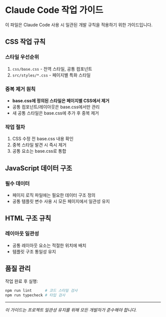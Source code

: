 # Claude Code 작업 가이드

이 파일은 Claude Code 사용 시 일관된 개발 규칙을 적용하기 위한 가이드입니다.

## CSS 작업 규칙

### 스타일 우선순위
1. `css/base.css` - 전역 스타일, 공통 컴포넌트
2. `src/styles/*.css` - 페이지별 특화 스타일

### 중복 제거 원칙
- **base.css에 정의된 스타일은 페이지별 CSS에서 제거**
- 공통 컴포넌트/레이아웃은 base.css에서만 관리
- 새 공통 스타일은 base.css에 추가 후 중복 제거

### 작업 절차
1. CSS 수정 전 base.css 내용 확인
2. 중복 스타일 발견 시 즉시 제거
3. 공통 요소는 base.css로 통합

## JavaScript 데이터 구조

### 필수 데이터
- 페이지 로직 파일에는 필요한 데이터 구조 정의
- 공통 템플릿 변수 사용 시 모든 페이지에서 일관성 유지

## HTML 구조 규칙

### 레이아웃 일관성
- 공통 레이아웃 요소는 적절한 위치에 배치
- 템플릿 구조 통일성 유지

## 품질 관리

작업 완료 후 실행:
```bash
npm run lint      # 코드 스타일 검사
npm run typecheck # 타입 검사
```

---
*이 가이드는 프로젝트 일관성 유지를 위해 모든 개발자가 준수해야 합니다.*